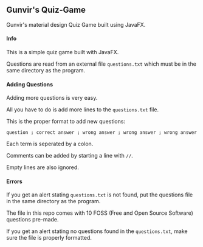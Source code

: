## Gunvir's Quiz-Game

Gunvir's material design Quiz Game built using JavaFX.

#### Info

This is a simple quiz game built with JavaFX.

Questions are read from an external file `questions.txt` which must be in the same directory as the program.

#### Adding Questions

Adding more questions is very easy.

All you have to do is add more lines to the `questions.txt` file.

This is the proper format to add new questions:

`question ; correct answer ; wrong answer ; wrong answer ; wrong answer`

Each term is seperated by a colon.

Comments can be added by starting a line with `//`.

Empty lines are also ignored.

#### Errors

If you get an alert stating `questions.txt` is not found, put the questions file in the same directory as the program. 

The file in this repo comes with 10 FOSS (Free and Open Source Software) questions pre-made.

If you get an alert stating no questions found in the `questions.txt`, make sure the file is properly formatted.
